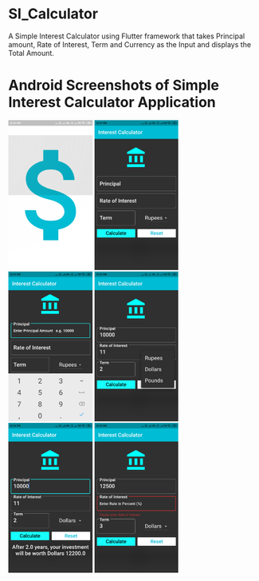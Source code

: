 # SI_Calculator

A Simple Interest Calculator using Flutter framework that takes Principal amount, Rate of Interest, Term and Currency as the Input and displays the Total Amount.

# Android Screenshots of Simple Interest Calculator Application

<img src="Screenshots/ss_1.png" height="300em" /> <img src="Screenshots/ss_2.png" height="300em" /> <img src="Screenshots/ss_3.png" height="300em" /> <img src="Screenshots/ss_4.png" height="300em" /> <img src="Screenshots/ss_5.png" height="300em" /> <img src="Screenshots/ss_6.png" height="300em" /> 
